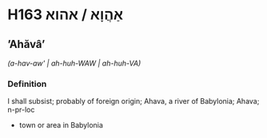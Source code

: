 # H163 אַהֲוָא / אהוא

## ʼAhăvâʼ

_(a-hav-aw' | ah-huh-WAW | ah-huh-VA)_

### Definition

I shall subsist; probably of foreign origin; Ahava, a river of Babylonia; Ahava; n-pr-loc

- town or area in Babylonia
